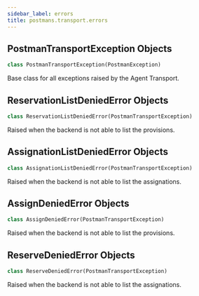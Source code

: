 ```yaml
---
sidebar_label: errors
title: postmans.transport.errors
---
```


## PostmanTransportException Objects

```python
class PostmanTransportException(PostmanException)
```

Base class for all exceptions raised by the Agent Transport.

## ReservationListDeniedError Objects

```python
class ReservationListDeniedError(PostmanTransportException)
```

Raised when the backend is not able to list the provisions.

## AssignationListDeniedError Objects

```python
class AssignationListDeniedError(PostmanTransportException)
```

Raised when the backend is not able to list the assignations.

## AssignDeniedError Objects

```python
class AssignDeniedError(PostmanTransportException)
```

Raised when the backend is not able to list the provisions.

## ReserveDeniedError Objects

```python
class ReserveDeniedError(PostmanTransportException)
```

Raised when the backend is not able to list the assignations.

